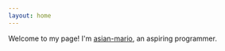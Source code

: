 ```yaml
---
layout: home
---
```

Welcome to my page! I'm [asian-mario](https://github.com/ghostly-developer), an aspiring programmer.
